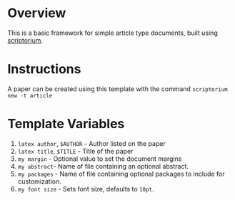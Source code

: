# Overview

This is a basic framework for simple article type documents, built using [scriptorium](https://github.com/jasedit/scriptorium).

# Instructions

A paper can be created using this template with the command `scriptorium new -t article`

# Template Variables

1. `latex author`, `$AUTHOR` - Author listed on the paper
2. `latex title`, `$TITLE` - Title of the paper
3. `my margin` - Optional value to set the document margins
4. `my abstract`- Name of file containing an optional abstract.
5. `my packages` - Name of file containing optional packages to include for customization.
6. `my font size` - Sets font size, defaults to `10pt`.
